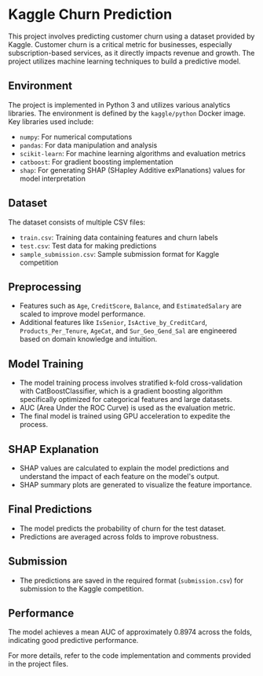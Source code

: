 # Kaggle Churn Prediction

This project involves predicting customer churn using a dataset provided by Kaggle. Customer churn is a critical metric for businesses, especially subscription-based services, as it directly impacts revenue and growth. The project utilizes machine learning techniques to build a predictive model.

## Environment

The project is implemented in Python 3 and utilizes various analytics libraries. The environment is defined by the `kaggle/python` Docker image. Key libraries used include:
- `numpy`: For numerical computations
- `pandas`: For data manipulation and analysis
- `scikit-learn`: For machine learning algorithms and evaluation metrics
- `catboost`: For gradient boosting implementation
- `shap`: For generating SHAP (SHapley Additive exPlanations) values for model interpretation

## Dataset

The dataset consists of multiple CSV files:
- `train.csv`: Training data containing features and churn labels
- `test.csv`: Test data for making predictions
- `sample_submission.csv`: Sample submission format for Kaggle competition

## Preprocessing

- Features such as `Age`, `CreditScore`, `Balance`, and `EstimatedSalary` are scaled to improve model performance.
- Additional features like `IsSenior`, `IsActive_by_CreditCard`, `Products_Per_Tenure`, `AgeCat`, and `Sur_Geo_Gend_Sal` are engineered based on domain knowledge and intuition.

## Model Training

- The model training process involves stratified k-fold cross-validation with CatBoostClassifier, which is a gradient boosting algorithm specifically optimized for categorical features and large datasets.
- AUC (Area Under the ROC Curve) is used as the evaluation metric.
- The final model is trained using GPU acceleration to expedite the process.

## SHAP Explanation

- SHAP values are calculated to explain the model predictions and understand the impact of each feature on the model's output.
- SHAP summary plots are generated to visualize the feature importance.

## Final Predictions

- The model predicts the probability of churn for the test dataset.
- Predictions are averaged across folds to improve robustness.

## Submission

- The predictions are saved in the required format (`submission.csv`) for submission to the Kaggle competition.

## Performance

The model achieves a mean AUC of approximately 0.8974 across the folds, indicating good predictive performance.

For more details, refer to the code implementation and comments provided in the project files.
